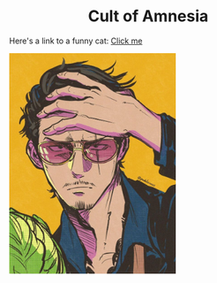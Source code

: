 <div>
<h1 style="text-align: center;"> <strong>Cult of Amnesia </strong> </h1>
</div>

<div style="width: fit-content; margin: 0 auto;">
<p> Here's a link to a funny cat:
<a href="https://www.youtube.com/shorts/NsMKvVdEPkw">Click me</a>
</p>

<img src="assets/b4a11f067a4d7a1a085817985bcf55db.jpg" style="max-width:60%; margin: 0 auto; height:auto;">

</div>
